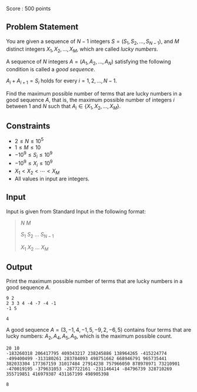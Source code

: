 Score : $500$ points

## Problem Statement

You are given a sequence of $N-1$ integers $S = (S_1, S_2, \ldots, S_{N-1})$, and $M$ distinct integers $X_1, X_2, \ldots, X_M$, which are called *lucky numbers*.

A sequence of $N$ integers $A = (A_1, A_2, \ldots, A_N)$ satisfying the following condition is called a *good sequence*.

$A_i + A_{i+1} = S_i$ holds for every $i = 1, 2, \ldots, N-1$.

Find the maximum possible number of terms that are lucky numbers in a good sequence $A$, that is, the maximum possible number of integers $i$ between $1$ and $N$ such that $A_i \in \lbrace X_1, X_2, \ldots, X_M \rbrace$.

## Constraints

- $2 \leq N \leq 10^5$
- $1 \leq M \leq 10$
- $-10^9 \leq S_i \leq 10^9$
- $-10^9 \leq X_i \leq 10^9$
- $X_1 \lt X_2 \lt \cdots \lt X_M$
- All values in input are integers.

## Input

Input is given from Standard Input in the following format:

> $N$ $M$
> 
> $S_1$ $S_2$ $\ldots$ $S_{N-1}$
> 
> $X_1$ $X_2$ $\ldots$ $X_M$

## Output

Print the maximum possible number of terms that are lucky numbers in a good sequence $A$.

```input1
9 2
2 3 3 4 -4 -7 -4 -1
-1 5
```

```output1
4
```

A good sequence $A = (3, -1, 4, -1, 5, -9, 2, -6, 5)$ contains four terms that are lucky numbers: $A_2, A_4, A_5, A_9$, which is the maximum possible count.

```input2
20 10
-183260318 206417795 409343217 238245886 138964265 -415224774 -499400499 -313180261 283784093 498751662 668946791 965735441 382033304 177367159 31017484 27914238 757966050 878978971 73210901
-470019195 -379631053 -287722161 -231146414 -84796739 328710269 355719851 416979387 431167199 498905398
```

```output2
8
```